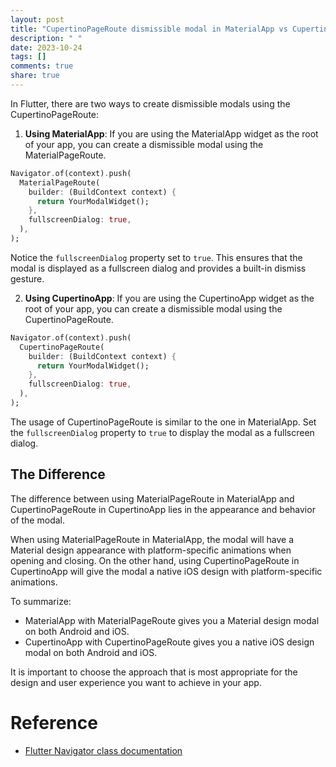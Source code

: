 ```yaml
---
layout: post
title: "CupertinoPageRoute dismissible modal in MaterialApp vs CupertinoApp"
description: " "
date: 2023-10-24
tags: []
comments: true
share: true
---
```


In Flutter, there are two ways to create dismissible modals using the CupertinoPageRoute: 

1. **Using MaterialApp**: If you are using the MaterialApp widget as the root of your app, you can create a dismissible modal using the MaterialPageRoute. 

```dart
Navigator.of(context).push(
  MaterialPageRoute(
    builder: (BuildContext context) {
      return YourModalWidget();
    },
    fullscreenDialog: true,
  ),
);
```

Notice the `fullscreenDialog` property set to `true`. This ensures that the modal is displayed as a fullscreen dialog and provides a built-in dismiss gesture.

2. **Using CupertinoApp**: If you are using the CupertinoApp widget as the root of your app, you can create a dismissible modal using the CupertinoPageRoute.

```dart
Navigator.of(context).push(
  CupertinoPageRoute(
    builder: (BuildContext context) {
      return YourModalWidget();
    },
    fullscreenDialog: true,
  ),
);
```

The usage of CupertinoPageRoute is similar to the one in MaterialApp. Set the `fullscreenDialog` property to `true` to display the modal as a fullscreen dialog.

## The Difference

The difference between using MaterialPageRoute in MaterialApp and CupertinoPageRoute in CupertinoApp lies in the appearance and behavior of the modal. 

When using MaterialPageRoute in MaterialApp, the modal will have a Material design appearance with platform-specific animations when opening and closing. On the other hand, using CupertinoPageRoute in CupertinoApp will give the modal a native iOS design with platform-specific animations.

To summarize:
- MaterialApp with MaterialPageRoute gives you a Material design modal on both Android and iOS.
- CupertinoApp with CupertinoPageRoute gives you a native iOS design modal on both Android and iOS.

It is important to choose the approach that is most appropriate for the design and user experience you want to achieve in your app.

# Reference
- [Flutter Navigator class documentation](https://api.flutter.dev/flutter/widgets/Navigator-class.html)